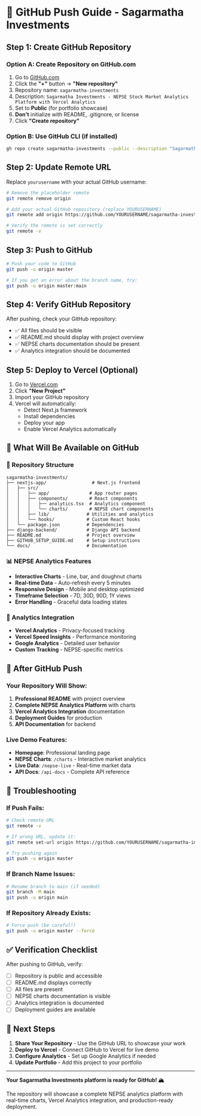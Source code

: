 # 🚀 GitHub Push Guide - Sagarmatha Investments

## Step 1: Create GitHub Repository

### Option A: Create Repository on GitHub.com
1. Go to [GitHub.com](https://github.com)
2. Click the **"+"** button → **"New repository"**
3. Repository name: `sagarmatha-investments`
4. Description: `Sagarmatha Investments - NEPSE Stock Market Analytics Platform with Vercel Analytics`
5. Set to **Public** (for portfolio showcase)
6. **Don't** initialize with README, .gitignore, or license
7. Click **"Create repository"**

### Option B: Use GitHub CLI (if installed)
```bash
gh repo create sagarmatha-investments --public --description "Sagarmatha Investments - NEPSE Stock Market Analytics Platform"
```

## Step 2: Update Remote URL

Replace `yourusername` with your actual GitHub username:

```bash
# Remove the placeholder remote
git remote remove origin

# Add your actual GitHub repository (replace YOURUSERNAME)
git remote add origin https://github.com/YOURUSERNAME/sagarmatha-investments.git

# Verify the remote is set correctly
git remote -v
```

## Step 3: Push to GitHub

```bash
# Push your code to GitHub
git push -u origin master

# If you get an error about the branch name, try:
git push -u origin master:main
```

## Step 4: Verify GitHub Repository

After pushing, check your GitHub repository:
- ✅ All files should be visible
- ✅ README.md should display with project overview
- ✅ NEPSE charts documentation should be present
- ✅ Analytics integration should be documented

## Step 5: Deploy to Vercel (Optional)

1. Go to [Vercel.com](https://vercel.com)
2. Click **"New Project"**
3. Import your GitHub repository
4. Vercel will automatically:
   - Detect Next.js framework
   - Install dependencies
   - Deploy your app
   - Enable Vercel Analytics automatically

## 🎯 What Will Be Available on GitHub

### 📁 Repository Structure
```
sagarmatha-investments/
├── nextjs-app/                 # Next.js frontend
│   ├── src/
│   │   ├── app/               # App router pages
│   │   ├── components/        # React components
│   │   │   ├── analytics.tsx  # Analytics component
│   │   │   └── charts/        # NEPSE chart components
│   │   ├── lib/              # Utilities and analytics
│   │   └── hooks/            # Custom React hooks
│   └── package.json          # Dependencies
├── django-backend/           # Django API backend
├── README.md                 # Project overview
├── GITHUB_SETUP_GUIDE.md     # Setup instructions
└── docs/                     # Documentation
```

### 📊 NEPSE Analytics Features
- **Interactive Charts** - Line, bar, and doughnut charts
- **Real-time Data** - Auto-refresh every 5 minutes
- **Responsive Design** - Mobile and desktop optimized
- **Timeframe Selection** - 7D, 30D, 90D, 1Y views
- **Error Handling** - Graceful data loading states

### 🔧 Analytics Integration
- **Vercel Analytics** - Privacy-focused tracking
- **Vercel Speed Insights** - Performance monitoring
- **Google Analytics** - Detailed user behavior
- **Custom Tracking** - NEPSE-specific metrics

## 🚀 After GitHub Push

### Your Repository Will Show:
1. **Professional README** with project overview
2. **Complete NEPSE Analytics Platform** with charts
3. **Vercel Analytics Integration** documentation
4. **Deployment Guides** for production
5. **API Documentation** for backend

### Live Demo Features:
- **Homepage**: Professional landing page
- **NEPSE Charts**: `/charts` - Interactive market analytics
- **Live Data**: `/nepse-live` - Real-time market data
- **API Docs**: `/api-docs` - Complete API reference

## 🔧 Troubleshooting

### If Push Fails:
```bash
# Check remote URL
git remote -v

# If wrong URL, update it:
git remote set-url origin https://github.com/YOURUSERNAME/sagarmatha-investments.git

# Try pushing again
git push -u origin master
```

### If Branch Name Issues:
```bash
# Rename branch to main (if needed)
git branch -M main
git push -u origin main
```

### If Repository Already Exists:
```bash
# Force push (be careful!)
git push -u origin master --force
```

## ✅ Verification Checklist

After pushing to GitHub, verify:
- [ ] Repository is public and accessible
- [ ] README.md displays correctly
- [ ] All files are present
- [ ] NEPSE charts documentation is visible
- [ ] Analytics integration is documented
- [ ] Deployment guides are available

## 🎯 Next Steps

1. **Share Your Repository** - Use the GitHub URL to showcase your work
2. **Deploy to Vercel** - Connect GitHub to Vercel for live demo
3. **Configure Analytics** - Set up Google Analytics if needed
4. **Update Portfolio** - Add this project to your portfolio

---

**Your Sagarmatha Investments platform is ready for GitHub! 🏔️**

The repository will showcase a complete NEPSE analytics platform with real-time charts, Vercel Analytics integration, and production-ready deployment.
